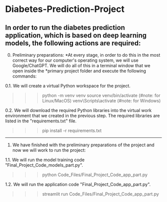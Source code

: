 # Diabetes-Prediction-Project

In order to run the diabetes prediction application, which is based on deep learning models, the following actions are required:
--------------------

0. Preliminary preparations:
*At every stage, in order to do this in the most correct way for our computer's operating system, we will use Google/ChatGPT.
We will do all of this in a terminal window that we open inside the *primary project folder and execute the following commands:

0.1. We will create a virtual Python workspace for the project.
>>> python -m venv venv
>>> source venv/bin/activate (#note: for Linux/MacOS)
>>> venv\Scripts\activate (#note: for Windows)

0.2. We will download the required Python libraries into the virtual work environment that we created in the previous step.
The required libraries are listed in the "requirements.txt" file.
>>> pip install -r requirements.txt
--------------------

1. We have finished with the preliminary preparations of the project and now we will work to run the project:

1.1. We will run the model training code "Final_Project_Code_models_part.py".
>>> python Code_Files/Final_Project_Code_app_part.py

1.2. We will run the application code "Final_Project_Code_app_part.py".
>>> streamlit run Code_Files/Final_Project_Code_app_part.py
